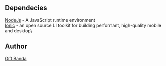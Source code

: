 
## Dependecies
[NodeJs](https://nodejs.org/en/) - A JavaScript runtime environment\
[Ionic](https://ionicframework.com/) - an open source UI toolkit for building performant, high-quality mobile and desktop\

## Author
[Gift Banda](https://giftmbanda.com)
